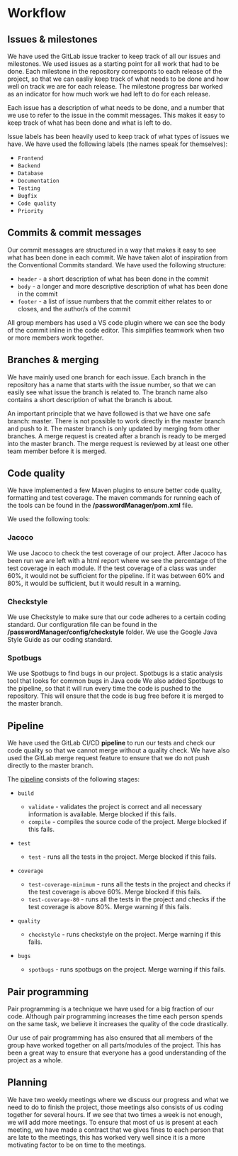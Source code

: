 # Workflow

## Issues & milestones

We have used the GitLab issue tracker to keep track of all our issues and milestones. We used issues as a starting point for all work that had to be done. Each milestone in the repository corresponts to each release of the project, so that we can easliy keep track of what needs to be done and how well on track we are for each release. The milestone progress bar worked as an indicator for how much work we had left to do for each release.

Each issue has a description of what needs to be done, and a number that we use to refer to the issue in the commit messages. This makes it easy to keep track of what has been done and what is left to do.

Issue labels has been heavily used to keep track of what types of issues we have. We have used the following labels (the names speak for themselves):

- `Frontend`
- `Backend`
- `Database`
- `Documentation`
- `Testing`
- `Bugfix`
- `Code quality`
- `Priority`

## Commits & commit messages

Our commit messages are structured in a way that makes it easy to see what has been done in each commit. We have taken alot of inspiration from the Conventional Commits standard. We have used the following structure:

- `header` - a short description of what has been done in the commit
- `body` - a longer and more descriptive description of what has been done in the commit
- `footer` - a list of issue numbers that the commit either relates to or closes, and the author/s of the commit

All group members has used a VS code plugin where we can see the body of the commit inline in the code editor. This simplifies teamwork when two or more members work together. 

## Branches & merging

We have mainly used one branch for each issue. Each branch in the repository has a name that starts with the issue number, so that we can easily see what issue the branch is related to. The branch name also contains a short description of what the branch is about.

An important principle that we have followed is that we have one safe branch: master. There is not possible to work directly in the master branch and push to it. The master branch is only updated by merging from other branches. A merge request is created after a branch is ready to be merged into the master branch. The merge request is reviewed by at least one other team member before it is merged.

## Code quality

We have implemented a few Maven plugins to ensure better code quality, formatting and test coverage. The maven commands for running each of the tools can be found in the **/passwordManager/pom.xml** file. <!-- ! Remove this? -->

We used the following tools:

### Jacoco

We use Jacoco to check the test coverage of our project.
After Jacoco has been run we are left with a html report where
we see the percentage of the test coverage in each module.
If the test coverage of a class was under 60%, it would not be sufficient
for the pipeline. If it was between 60% and 80%, it would be sufficient,
but it would result in a warning.

### Checkstyle

We use Checkstyle to make sure that our code adheres to a certain coding standard. Our configuration file can be found
in the **/passwordManager/config/checkstyle** folder. We use the Google Java Style Guide as our coding standard.

### Spotbugs

We use Spotbugs to find bugs in our project. Spotbugs is a static analysis tool that looks for common bugs in Java code We also added Spotbugs to the pipeline, so that it will run every time the code is pushed to the repository. This will ensure that the code is bug free before it is merged to the master branch.

## Pipeline

We have used the GitLab CI/CD
**pipeline** to run our tests and check our code quality so that we cannot merge without a quality check. We have also used the GitLab merge request feature to ensure that we do not push directly to the master branch.

The [pipeline](../../.gitlab-ci.yml) consists of the following stages:

- `build`
  - `validate` - validates the project is correct and all necessary information is available. Merge blocked if this fails.
  - `compile` - compiles the source code of the project. Merge blocked if this fails.

- `test`
  - `test` - runs all the tests in the project. Merge blocked if this fails.

- `coverage`
  - `test-coverage-minimum` - runs all the tests in the project and checks if the test coverage is above 60%. Merge blocked if this fails.
  - `test-coverage-80` - runs all the tests in the project and checks if the test coverage is above 80%. Merge warning if this fails.

- `quality`
  - `checkstyle` - runs checkstyle on the project. Merge warning if this fails.

- `bugs`
  - `spotbugs` - runs spotbugs on the project. Merge warning if this fails.

## Pair programming

Pair programming is a technique we have used for a big fraction of our code. Although pair programming increases the time each person spends on the same task, we believe it  increases the quality of the code drastically.

Our use of pair programming has also ensured that all members of the group have worked together on all parts/modules of the project. This has been a great way to ensure that everyone has a good understanding of the project as a whole.

## Planning

<!-- TODO -->

We have two weekly meetings where we discuss our progress and what we need to do to finish the project, those meetings also consists of us coding together for several hours. If we see that two times a week is not enough, we will add more meetings. To ensure that most of us is present at each meeting, we have made a contract that we gives fines to each person that are late to the meetings, this has worked very well since it is a more motivating factor to be on time to the meetings.

<!-- Like we did when working with release 2, we used the GitLab issue tracker to keep track of our issues and milestones. We still used the GitLab CI/CD pipeline to run our tests and check our code quality, but we made some changes in the pipeline jobs (listed above). We used the GitLab merge request feature to ensure that we do not push directly to the master branch.

For this release we had atleast two meetings a week, where we discuss our progress and what we need to do to finish the project. Those meetings also consists of us coding together for several hours.

We have used the GitLab issue tracker to keep track of our issues and milestones. -->